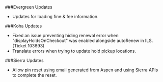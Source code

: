 ###Evergreen Updates
- Updates for loading fine & fee information.

###Koha Updates
- Fixed an issue preventing hiding renewal error when "displayHoldsOnCheckout" was enabled alongside autoRenew in ILS. (Ticket 103693)
- Translate errors when trying to update hold pickup locations. 

###Sierra Updates
- Allow pin reset using email generated from Aspen and using Sierra APIs to complete the reset.
